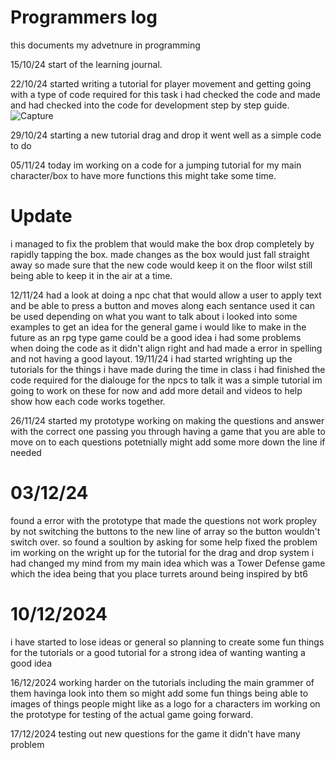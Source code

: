 # Programmers log
this documents my advetnure in programming

15/10/24
start of the learning journal.

22/10/24
started writing a tutorial for player movement and getting going with a type of code required for this task i had checked the code and made and had checked into the code for development 
step by step guide.
![Capture](https://github.com/user-attachments/assets/9e4a8acd-064b-4ed0-9acb-ac2af2c41c00)

29/10/24
starting a new tutorial drag and drop it went well as a simple code to do 

05/11/24
today im working on a code for a jumping tutorial for my main character/box to have more functions
this might take some time.
# Update
i managed to fix the problem that would make the box drop completely by rapidly tapping the box.
made changes as the box would just fall straight away so made sure that the new code would keep it on the floor wilst still being able to keep it in the air at a time.

12/11/24
had a look at doing a npc chat that would allow a user to apply text and be able to press a button and moves along each sentance used it can be used depending on what you want to talk about
i looked into some examples to get an idea for the general game i would like to make in the future as an rpg type game could be a good idea
i had some problems when doing the code as it didn't align right and had made a error in spelling and not having a good layout.
19/11/24
i had started wrighting up the tutorials for the things i have made during the time in class i had finished the code required for the dialouge for the npcs to talk 
it was a simple tutorial im going to work on these for now and add more detail and videos to help show how each code works together.

26/11/24
started my prototype working on making the questions and answer with the correct one passing you through 
having a game that you are able to move on to each questions potetnially might add some more down the line if needed

# 03/12/24
found a error with the prototype that made the questions not work propley by not switching the buttons to the new line of array so the button wouldn't switch over.
so found a soultion by asking for some help fixed the problem 
im working on the wright up for the tutorial for the drag and drop system 
i had changed my mind from my main idea which was a Tower Defense game which the idea being that you place turrets around being inspired by bt6

# 10/12/2024
i have started to lose ideas or general so planning to create some fun things for the tutorials
or a good tutorial for a strong idea of wanting wanting a good idea 

16/12/2024
working harder on the tutorials including the main grammer of them havinga look into them 
so might add some fun things being able to images of things people might like as a logo for a characters
im working on the prototype for testing of the actual game going forward.

17/12/2024
testing out new questions for the game it didn't have many problem



